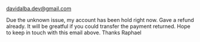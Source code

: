 davidalba.dev@gmail.com

Due the unknown issue, my account has been hold right now.
Gave a refund already.
It will be greatful if you could transfer the payment returned.
Hope to keep in touch with this email above.
Thanks Raphael

